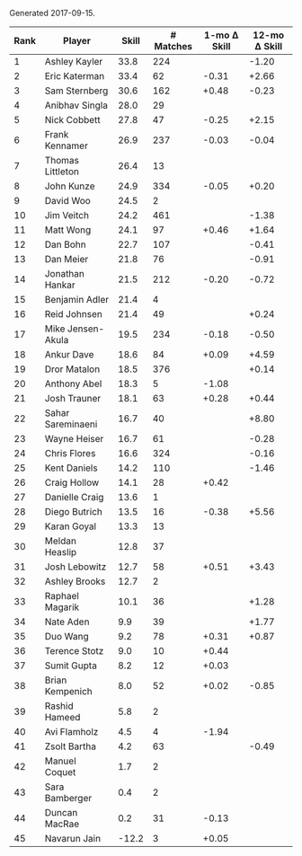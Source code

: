 Generated 2017-09-15.

| Rank | Player            | Skill | # Matches | 1-mo Δ Skill | 12-mo Δ Skill |
|------|-------------------|-------|-----------|--------------|---------------|
|    1 | Ashley Kayler     |  33.8 |       224 |              |         -1.20 |
|    2 | Eric Katerman     |  33.4 |        62 |        -0.31 |         +2.66 |
|    3 | Sam Sternberg     |  30.6 |       162 |        +0.48 |         -0.23 |
|    4 | Anibhav Singla    |  28.0 |        29 |              |               |
|    5 | Nick Cobbett      |  27.8 |        47 |        -0.25 |         +2.15 |
|    6 | Frank Kennamer    |  26.9 |       237 |        -0.03 |         -0.04 |
|    7 | Thomas Littleton  |  26.4 |        13 |              |               |
|    8 | John Kunze        |  24.9 |       334 |        -0.05 |         +0.20 |
|    9 | David Woo         |  24.5 |         2 |              |               |
|   10 | Jim Veitch        |  24.2 |       461 |              |         -1.38 |
|   11 | Matt Wong         |  24.1 |        97 |        +0.46 |         +1.64 |
|   12 | Dan Bohn          |  22.7 |       107 |              |         -0.41 |
|   13 | Dan Meier         |  21.8 |        76 |              |         -0.91 |
|   14 | Jonathan Hankar   |  21.5 |       212 |        -0.20 |         -0.72 |
|   15 | Benjamin Adler    |  21.4 |         4 |              |               |
|   16 | Reid Johnsen      |  21.4 |        49 |              |         +0.24 |
|   17 | Mike Jensen-Akula |  19.5 |       234 |        -0.18 |         -0.50 |
|   18 | Ankur Dave        |  18.6 |        84 |        +0.09 |         +4.59 |
|   19 | Dror Matalon      |  18.5 |       376 |              |         +0.14 |
|   20 | Anthony Abel      |  18.3 |         5 |        -1.08 |               |
|   21 | Josh Trauner      |  18.1 |        63 |        +0.28 |         +0.44 |
|   22 | Sahar Sareminaeni |  16.7 |        40 |              |         +8.80 |
|   23 | Wayne Heiser      |  16.7 |        61 |              |         -0.28 |
|   24 | Chris Flores      |  16.6 |       324 |              |         -0.16 |
|   25 | Kent Daniels      |  14.2 |       110 |              |         -1.46 |
|   26 | Craig Hollow      |  14.1 |        28 |        +0.42 |               |
|   27 | Danielle Craig    |  13.6 |         1 |              |               |
|   28 | Diego Butrich     |  13.5 |        16 |        -0.38 |         +5.56 |
|   29 | Karan Goyal       |  13.3 |        13 |              |               |
|   30 | Meldan Heaslip    |  12.8 |        37 |              |               |
|   31 | Josh Lebowitz     |  12.7 |        58 |        +0.51 |         +3.43 |
|   32 | Ashley Brooks     |  12.7 |         2 |              |               |
|   33 | Raphael Magarik   |  10.1 |        36 |              |         +1.28 |
|   34 | Nate Aden         |   9.9 |        39 |              |         +1.77 |
|   35 | Duo Wang          |   9.2 |        78 |        +0.31 |         +0.87 |
|   36 | Terence Stotz     |   9.0 |        10 |        +0.44 |               |
|   37 | Sumit Gupta       |   8.2 |        12 |        +0.03 |               |
|   38 | Brian Kempenich   |   8.0 |        52 |        +0.02 |         -0.85 |
|   39 | Rashid Hameed     |   5.8 |         2 |              |               |
|   40 | Avi Flamholz      |   4.5 |         4 |        -1.94 |               |
|   41 | Zsolt Bartha      |   4.2 |        63 |              |         -0.49 |
|   42 | Manuel Coquet     |   1.7 |         2 |              |               |
|   43 | Sara Bamberger    |   0.4 |         2 |              |               |
|   44 | Duncan MacRae     |   0.2 |        31 |        -0.13 |               |
|   45 | Navarun Jain      | -12.2 |         3 |        +0.05 |               |